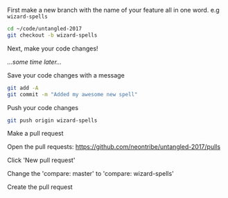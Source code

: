 First make a new branch with the name of your feature all in one word. e.g `wizard-spells`

```bash
cd ~/code/untangled-2017
git checkout -b wizard-spells
```

Next, make your code changes!

*...some time later...*

Save your code changes with a message
```bash
git add -A
git commit -m "Added my awesome new spell"
```

Push your code changes

```bash
git push origin wizard-spells
```

Make a pull request

Open the pull requests: https://github.com/neontribe/untangled-2017/pulls

Click 'New pull request'

Change the 'compare: master' to 'compare: wizard-spells'

Create the pull request

